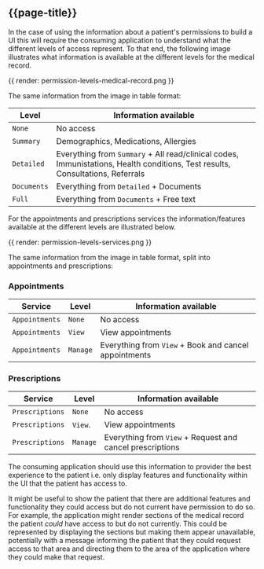 ## {{page-title}}

In the case of using the information about a patient's permissions to build a UI this will require the consuming application to understand what the different levels of access represent. To that end, the following image illustrates what information is available at the different levels for the medical record.

{{ render: permission-levels-medical-record.png }}

The same information from the image in table format:

| Level       | Information available                                                                                                          |
| -----       | ---------------------                                                                                                          |
| `None`      | No access                                                                                                                      |
| `Summary`   | Demographics, Medications, Allergies                                                                                           |
| `Detailed`  | Everything from `Summary` + All read/clinical codes, Immunistations, Health conditions, Test results, Consultations, Referrals |
| `Documents` | Everything from `Detailed` + Documents                                                                                         |
| `Full`      | Everything from `Documents` + Free text                                                                                        |

For the appointments and prescriptions services the information/features available at the different levels are illustrated below.

{{ render: permission-levels-services.png }}

The same information from the image in table format, split into appointments and prescriptions:

### Appointments

| Service        | Level    | Information available                                 |
| -------        | -----    | ---------------------                                 |
| `Appointments` | `None`   | No access                                             |
| `Appointments` | `View`   | View appointments                                     |
| `Appointments` | `Manage` | Everything from `View` + Book and cancel appointments |

### Prescriptions

| Service         | Level    | Information available                                     |
| -------         | -----    | ---------------------                                     |
| `Prescriptions` | `None`   | No access                                                 |
| `Prescriptions` | `View`.  | View appointments                                         |
| `Prescriptions` | `Manage` | Everything from `View` + Request and cancel prescriptions |

The consuming application should use this information to provider the best experience to the patient i.e. only display features and functionality within the UI that the patient has access to.

It might be useful to show the patient that there are additional features and functionality they could access but do not current have permission to do so. For example, the application might render sections of the medical record the patient _could_ have access to but do not currently. This could be represented by displaying the sections but making them appear unavailable, potentially with a message informing the patient that they could request access to that area and directing them to the area of the application where they could make that request.